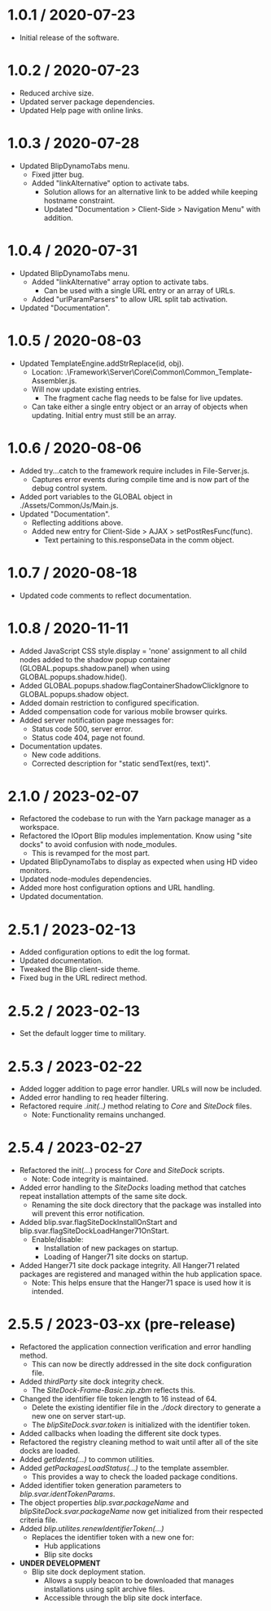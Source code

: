 1.0.1 / 2020-07-23
===================

  * Initial release of the software.

1.0.2 / 2020-07-23
===================

  * Reduced archive size.
  * Updated server package dependencies.
  * Updated Help page with online links.

1.0.3 / 2020-07-28
===================
  * Updated BlipDynamoTabs menu.
    - Fixed jitter bug.
    - Added "linkAlternative" option to activate tabs.      
      - Solution allows for an alternative link to be added while keeping hostname constraint.
      - Updated "Documentation > Client-Side > Navigation Menu" with addition.

1.0.4 / 2020-07-31
===================
  * Updated BlipDynamoTabs menu.
    - Added "linkAlternative" array option to activate tabs.      
      - Can be used with a single URL entry or an array of URLs.
    - Added "urlParamParsers" to allow URL split tab activation.
  * Updated "Documentation".

1.0.5 / 2020-08-03
===================
  * Updated TemplateEngine.addStrReplace(id, obj).
    - Location: .\Framework\Server\Core\Common\Common_Template-Assembler.js.
    - Will now update existing entries.
      - The fragment cache flag needs to be false for live updates.
    - Can take either a single entry object or an array of objects when updating. Initial entry must still be an array.

1.0.6 / 2020-08-06
===================
  * Added try...catch to the framework require includes in File-Server.js.
    - Captures error events during compile time and is now part of the debug control system.
  * Added port variables to the GLOBAL object in ./Assets/Common/Js/Main.js.
  * Updated "Documentation".
    - Reflecting additions above.
    - Added new entry for Client-Side > AJAX > setPostResFunc(func).
      - Text pertaining to this.responseData in the comm object.

1.0.7 / 2020-08-18
===================
  * Updated code comments to reflect documentation.

1.0.8 / 2020-11-11
===================
  * Added JavaScript CSS style.display = 'none' assignment to all child nodes added to the shadow popup container (GLOBAL.popups.shadow.panel) when using GLOBAL.popups.shadow.hide().
  * Added GLOBAL.popups.shadow.flagContainerShadowClickIgnore to GLOBAL.popups.shadow object.
  * Added domain restriction to configured specification.
  * Added compensation code for various mobile browser quirks.
  * Added server notification page messages for:
    - Status code 500, server error.
    - Status code 404, page not found.
  * Documentation updates.
    - New code additions.
    - Corrected description for "static sendText(res, text)".

2.1.0 / 2023-02-07
===================
  * Refactored the codebase to run with the Yarn package manager as a workspace.
  * Refactored the IOport Blip modules implementation.  Know using "site docks" to avoid confusion with node_modules.
    - This is revamped for the most part.
  * Updated BlipDynamoTabs to display as expected when using HD video monitors.
  * Updated node-modules dependencies.
  * Added more host configuration options and URL handling.
  * Updated documentation.

2.5.1 / 2023-02-13
===================
  * Added configuration options to edit the log format.
  * Updated documentation.
  * Tweaked the Blip client-side theme.
  * Fixed bug in the URL redirect method.

2.5.2 / 2023-02-13
===================
  * Set the default logger time to military.

2.5.3 / 2023-02-22
===================
  * Added logger addition to page error handler.  URLs will now be included.
  * Added error handling to req header filtering.
  * Refactored require _.init(..)_ method relating to _Core_ and _SiteDock_ files.
    - Note: Functionality remains unchanged.

2.5.4 / 2023-02-27
===================
  * Refactored the init(...) process for _Core_ and _SiteDock_ scripts.
    - Note: Code integrity is maintained.
  * Added error handling to the _SiteDocks_ loading method that catches repeat installation attempts of the same site dock.
    - Renaming the site dock directory that the package was installed into will prevent this error notification.
  * Added blip.svar.flagSiteDockInstallOnStart and blip.svar.flagSiteDockLoadHanger71OnStart.
    - Enable/disable:
      - Installation of new packages on startup.
      - Loading of Hanger71 site docks on startup.
  * Added Hanger71 site dock package integrity.  All Hanger71 related packages are registered and managed within the hub application space.
    - Note: This helps ensure that the Hanger71 space is used how it is intended.

2.5.5 / 2023-03-xx (pre-release)
===================
  * Refactored the application connection verification and error handling method.
    - This can now be directly addressed in the site dock configuration file.
  * Added _thirdParty_ site dock integrity check.
    - The _SiteDock-Frame-Basic.zip.zbm_ reflects this.
  * Changed the identifier file token length to 16 instead of 64.
    - Delete the existing identifier file in the _./dock_ directory to generate a new one on server start-up.
    - The _blipSiteDock.svar.token_ is initialized with the identifier token.
  * Added callbacks when loading the different site dock types.
  * Refactored the registry cleaning method to wait until after all of the site docks are loaded.
  * Added _getIdents(...)_ to common utilities.
  * Added _getPackagesLoadStatus(...)_ to the template assembler.
    - This provides a way to check the loaded package conditions.
  * Added identifier token generation parameters to _blip.svar.identTokenParams_.
  * The object properties _blip.svar.packageName_ and _blipSiteDock.svar.packageName_ now get initialized from their respected criteria file.
  * Added _blip.utilites.renewIdentifierToken(...)_
    - Replaces the identifier token with a new one for:
      - Hub applications
      - Blip site docks
  * **UNDER DEVELOPMENT**
    - Blip site dock deployment station.
      * Allows a supply beacon to be downloaded that manages installations using split archive files.
      * Accessible through the blip site dock interface.
